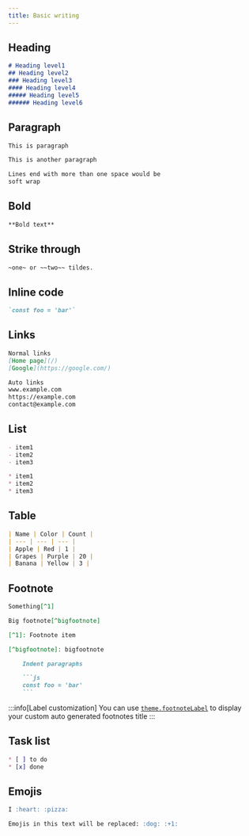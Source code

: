 ```yaml
---
title: Basic writing
---
```


## Heading

```md live no-ast
# Heading level1
## Heading level2
### Heading level3
#### Heading level4
##### Heading level5
###### Heading level6
```

## Paragraph

```md live
This is paragraph

This is another paragraph

Lines end with more than one space would be
soft wrap
```

## Bold

```md live
**Bold text**
```

## Strike through

```md live no-ast
~one~ or ~~two~~ tildes.
```

## Inline code

```md live
`const foo = 'bar'`
```

## Links

```md live
Normal links
[Home page](/)
[Google](https://google.com/)

Auto links
www.example.com
https://example.com
contact@example.com
```

## List

```md live
- item1
- item2
- item3

* item1
* item2
* item3
```

## Table

```md live no-ast
| Name | Color | Count |
| --- | --- | --- |
| Apple | Red | 1 |
| Grapes | Purple | 20 |
| Banana | Yellow | 3 |
```

## Footnote

````md live no-ast
Something[^1]

Big footnote[^bigfootnote]

[^1]: Footnote item

[^bigfootnote]: bigfootnote

    Indent paragraphs

    ```js
    const foo = 'bar'
    ```
````

<!--  -->
:::info[Label customization]
You can use [`theme.footnoteLabel`](/reference/vite-plugin/#footnoteLabel) to display your custom auto generated footnotes title
:::

## Task list

```md live no-ast
* [ ] to do
* [x] done
```

## Emojis

```md live
I :heart: :pizza:

Emojis in this text will be replaced: :dog: :+1:
```
